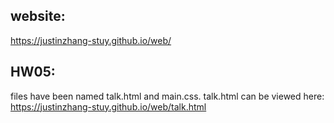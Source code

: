 ## website:
https://justinzhang-stuy.github.io/web/
## HW05:
files have been named talk.html and main.css.
talk.html can be viewed here:
https://justinzhang-stuy.github.io/web/talk.html
